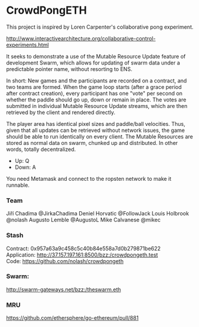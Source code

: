 # CrowdPongETH

This project is inspired by Loren Carpenter's collaborative pong experiment.

http://www.interactivearchitecture.org/collaborative-control-experiments.html

It seeks to demonstrate a use of the Mutable Resource Update feature of development Swarm, which allows for updating of swarm data under a predictable pointer name, without resorting to ENS.

In short: New games and the participants are recorded on a contract, and two teams are formed. When the game loop starts (after a grace period after contract creation), every participant has one "vote" per second on whether the paddle should go up, down or remain in place. The votes are submitted in individual Mutable Resource Update streams, which are then retrieved by the client and rendered directly. 

The player area has identical pixel sizes and paddle/ball velocities. Thus, given that all updates can be retrieved without network issues, the game should be able to run identically on every client. The Mutable Resources are stored as normal data on swarm, chunked up and distributed. In other words, totally decentralized.

* Up: Q
* Down: A

You need Metamask and connect to the ropsten network to make it runnable.

### Team

Jiří Chadima @JirkaChadima
Deniel Horvatic @FollowJack
Louis Holbrook @nolash
Augusto Lemble @AugustoL
Mike Calvanese @mikec

### Stash

Contract: 0x957a63a9c458c5c40b84e558a7d0b279871be622   
Application: http://37.157.197.161:8500/bzz:/crowdpongeth.test   
Code: https://github.com/nolash/crowdpongeth

### Swarm:

http://swarm-gateways.net/bzz:/theswarm.eth

### MRU

https://github.com/ethersphere/go-ethereum/pull/881
